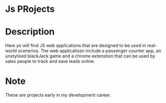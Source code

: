 # Js PRojects

# Description
Here yo will find JS web applications that are designed to be used in real-world scenerios. The web applicatiosn include a passenger counter app, an unstylised blackJack game and a chrome extenstion that can be used by sales people to track and save leads online.

# Note
These are projects early in my development career.
